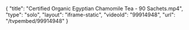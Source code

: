 {
    "title": "Certified Organic Egyptian Chamomile Tea - 90 Sachets.mp4",
    "type": "solo",
    "layout": "iframe-static",
    "videoId": "99914948",
    "url": "\/tvpembed\/99914948"
}